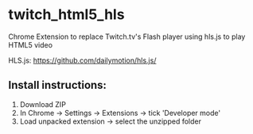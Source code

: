 # twitch_html5_hls
Chrome Extension to replace Twitch.tv's Flash player using hls.js to play HTML5 video

HLS.js:
https://github.com/dailymotion/hls.js/

## Install instructions:
1. Download ZIP
2. In Chrome -> Settings -> Extensions -> tick 'Developer mode'
3. Load unpacked extension -> select the unzipped folder
